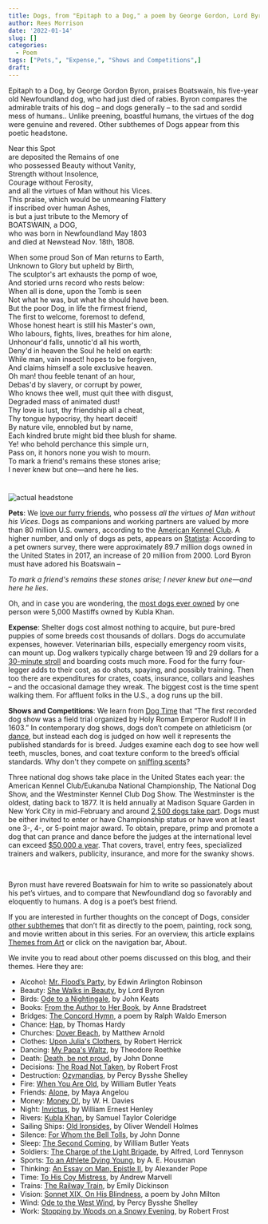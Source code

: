 ```yaml
---
title: Dogs, from "Epitaph to a Dog," a poem by George Gordon, Lord Byron
author: Rees Morrison
date: '2022-01-14'
slug: []
categories:
  - Poem
tags: ["Pets,", "Expense,", "Shows and Competitions",]
draft: 
---
```


Epitaph to a Dog, by George Gordon Byron, praises Boatswain, his five-year old Newfoundland dog, who had just died of rabies.  Byron compares the admirable traits of his dog – and dogs generally – to the sad and sordid mess of humans..  Unlike preening, boastful humans, the virtues of the dog were genuine and revered.  Other subthemes of Dogs appear from this poetic headstone.

<!--more-->

Near this Spot  
are deposited the Remains of one  
who possessed Beauty without Vanity,  
Strength without Insolence,  
Courage without Ferosity,  
and all the virtues of Man without his Vices.  
This praise, which would be unmeaning Flattery  
if inscribed over human Ashes,  
is but a just tribute to the Memory of  
BOATSWAIN, a DOG,  
who was born in Newfoundland May 1803  
and died at Newstead Nov. 18th, 1808.  

When some proud Son of Man returns to Earth,  
Unknown to Glory but upheld by Birth,  
The sculptor's art exhausts the pomp of woe,  
And storied urns record who rests below:  
When all is done, upon the Tomb is seen  
Not what he was, but what he should have been.  
But the poor Dog, in life the firmest friend,  
The first to welcome, foremost to defend,  
Whose honest heart is still his Master's own,  
Who labours, fights, lives, breathes for him alone,  
Unhonour'd falls, unnotic'd all his worth,  
Deny'd in heaven the Soul he held on earth:  
While man, vain insect! hopes to be forgiven,  
And claims himself a sole exclusive heaven.  
Oh man! thou feeble tenant of an hour,  
Debas'd by slavery, or corrupt by power,  
Who knows thee well, must quit thee with disgust,  
Degraded mass of animated dust!  
Thy love is lust, thy friendship all a cheat,  
Thy tongue hypocrisy, thy heart deceit!  
By nature vile, ennobled but by name,  
Each kindred brute might bid thee blush for shame.  
Ye! who behold perchance this simple urn,  
Pass on, it honors none you wish to mourn.  
To mark a friend's remains these stones arise;  
I never knew but one—and here he lies.

# <poem lyric end>

![actual headstone](/media/DogsEpitaph.JPG)

**Pets**:  We [love our furry friends](https://themesfromart.com/post/2022-01-14-dogs-from-la-pont-de-l-europe-by-gustave-caillebotte/dogsbridge/), who possess *all the virtues of Man without his Vices*.  Dogs as companions and working partners are valued by more than 80 million U.S. owners, according to the [American Kennel Club](https://www.akc.org/expert-advice/training/service-dog-training-101/).  A higher number, and only of dogs as pets, appears on [Statista](https://www.statista.com/statistics/198100/dogs-in-the-united-states-since-2000/): According to a pet owners survey, there were approximately 89.7 million dogs owned in the United States in 2017, an increase of 20 million from 2000. Lord Byron must have adored his Boatswain –   

*To mark a friend's remains these stones arise;*
*I never knew but one—and here he lies*.

Oh, and in case you are wondering, the [most dogs ever owned](https://factsquirrel.com/animals/the-most-dogs-ever-owned-by-one-person-were-5000-mastiffs-owned-by/) by one person were 5,000 Mastiffs owned by Kubla Khan.

**Expense**:  Shelter dogs cost almost nothing to acquire, but pure-bred puppies of some breeds cost thousands of dollars.   Dogs do accumulate expenses, however. Veterinarian bills, especially emergency room visits, can mount up. Dog walkers typically charge between 19 and 29 dollars for a [30-minute stroll](https://www.timetopet.com/dog-walking-rate-calculator) and boarding costs much more.   Food for the furry four-legger adds to their cost, as do shots, spaying, and possibly training.  Then too there are expenditures for crates, coats, insurance, collars and leashes – and the occasional damage they wreak.  The biggest cost is the time spent walking them.  For affluent folks in the U.S., a dog runs up the bill.

**Shows and Competitions**:  We learn from [Dog Time](https://dogtime.com/dog-health/general/4594-popular-kennel-club-dog-shows) that “The first recorded dog show was a field trial organized by Holy Roman Emperor Rudolf II in 1603.”  In contemporary dog shows, dogs don’t compete on athleticism (or [dance](https://themesfromart.com/post/2022-01-14-dogs-from-mr-bojangles-by-nitty-gritty-dirt-band/dogsjangles/), but instead each dog is judged on how well it represents the published standards for is breed.  Judges examine each dog to see how well teeth, muscles, bones, and coat texture conform to the breed’s official standards.  Why don't they compete on [sniffing scents](https://themesfromart.com/post/2022-01-14-dogs-from-cool-hand-luke-a-movie-with-paul-newman/dogscool/)?

Three national dog shows take place in the United States each year: the American Kennel Club/Eukanuba National Championship, The National Dog Show, and the Westminster Kennel Club Dog Show.  The Westminster is the oldest, dating back to 1877.  It is held annually at Madison Square Garden in New York City in mid-February and around [2,500 dogs take part](https://www.cuteness.com/article/top-dog-shows-united-states).  Dogs must be either invited to enter or have Championship status or have won at least one 3-, 4-, or 5-point major award.  To obtain, prepare, primp and promote a dog that can prance and dance before the judges at the international level can exceed [\$50,000 a year](https://money.cnn.com/2015/02/17/pf/cost-of-a-dog-westiminster/).  That covers, travel, entry fees, specialized trainers and walkers, publicity, insurance, and more for the swanky shows.  

&nbsp;

Byron must have revered Boatswain for him to write so passionately about his pet’s virtues, and to compare that Newfoundland dog so favorably and eloquently to humans.  A dog is a poet’s best friend.

If you are interested in further thoughts on the concept of Dogs, consider [other subthemes](https://themesfromart.com/post/2022-01-14-dogs-additional-subthemes/dogsaddl/) that don’t fit as directly to the poem, painting, rock song, and movie written about in this series.  For an overview, this article explains [Themes from Art](http://bit.ly/3sRXopI) or click on the navigation bar, About.

We invite you to read about other poems discussed on this blog, and their themes.  Here they are: 

* Alcohol: [Mr. Flood’s Party](https://themesfromart.com/post/2021-01-24-alcohol-flood-frost/alcohol/), by Edwin Arlington Robinson
* Beauty: [She Walks in Beauty](https://themesfromart.com/post/2021-04-21-beauty-she-walks-in-beauty-a-poem-by-lord-byron/beautybyron/), by Lord Byron
* Birds: [Ode to a Nightingale](https://themesfromart.com/post/2021-06-14-birds-ode-to-a-nightingale-a-poem-by-john-keats/birdskeats/), by John Keats
* Books: [From the Author to Her Book](https://themesfromart.com/post/2022-01-01-books-from-the-author-to-her-book-a-poem-by-anne-bradstreet/booksbradstreet/), by Anne Bradstreet
* Bridges: [The Concord Hymn](https://themesfromart.com/post/2021-07-26-bridges-the-concord-hymn-a-poem-by-ralph-waldo-emerson/bridgesconcord/), a poem by Ralph Waldo Emerson
* Chance: [Hap](https://themesfromart.com/post/2021-03-14-chancehap/chancehap/), by Thomas Hardy
* Churches: [Dover Beach](https://themesfromart.com/post/2021-05-21-churches-from-dover-beach-a-poem-by-matthew-arnold/churchesarnold/), by Matthew Arnold
* Clothes: [Upon Julia's Clothers](https://themesfromart.com/post/2021-08-30-clothes-from-upon-julia-s-clothes-a-poem-by-robert-herrick/clothesjulia/), by Robert Herrick
* Dancing: [My Papa's Waltz](https://themesfromart.com/post/2021-09-10-dancing-from-my-papa-s-waltz-a-poem-by-theodore-roethke/dancingroethke/), by Theodore Roethke
* Death: [Death, be not proud](https://themesfromart.com/post/2021-05-03-death-from-death-be-not-proud-a-poem-by-john-donne/deathdonne/), by John Donne
* Decisions: [The Road Not Taken](https://themesfromart.com/post/2021-02-08-decisions-from-the-road-not-taken-a-poem-by-robert-frost/decisionsroadfrost/), by Robert Frost
* Destruction: [Ozymandias](https://themesfromart.com/post/2021-02-18-destruction-ozymandias-a-poem-by-percy-bysshe-shelley/destructoz/), by Percy Bysshe Shelley
* Fire: [When You Are Old](https://themesfromart.com/post/2021-12-17-fire-from-when-you-are-old-a-poem-by-william-butler-yeats/fireold/), by William Butler Yeats
* Friends: [Alone](https://themesfromart.com/post/2021-06-20-friends-alone-a-poem-by-maya-angelou/friendsalone/), by Maya Angelou
* Money: [Money O!](https://themesfromart.com/post/2021-10-15-money-from-money-o-a-poem-by-w-h-davies/moneymoneyo/), by W. H. Davies
* Night: [Invictus](https://themesfromart.com/post/2021-11-05-night-from-invictus-a-poem-by-william-ernest-henley/nightinvictus/), by William Ernest Henley
* Rivers: [Kubla Khan](https://themesfromart.com/post/2021-10-02-rivers-from-kubla-khan-a-poem-by-samuel-taylor-coleridge/riverskhan/), by Samuel Taylor Coleridge
* Sailing Ships: [Old Ironsides](https://themesfromart.com/post/2021-06-26-sailing-ships-from-old-ironsides-a-poem-by-oliver-wendell-holmes/sailingshipsironsides/), by Oliver Wendell Holmes
* Silence: [For Whom the Bell Tolls](https://themesfromart.com/post/2021-04-08-silencedonne/silencedonne/), by John Donne
* Sleep: [The Second Coming](https://themesfromart.com/post/2021-09-22-sleep-from-the-second-coming-a-poem-by-william-butler-yeats/sleepsecond/), by William Butler Yeats
* Soldiers: [The Charge of the Light Brigade](https://themesfromart.com/post/2021-08-02-soldiers-from-the-charge-of-the-light-brigade-by-alfred-lord-tennyson/soldierscharge/), by Alfred, Lord Tennyson
* Sports: [To an Athlete Dying Young](https://themesfromart.com/post/2021-07-12-sports-from-to-an-athlete-dying-young-by-a-e-housman/sportsathlete/), by A. E. Housman
* Thinking: [An Essay on Man, Epistle II](https://themesfromart.com/post/2021-11-22-thinking-from-an-essay-on-man-epistle-ii-a-poem-by-alexander-pope/thinkingPope/), by Alexander Pope
* Time: [To His Coy Mistress](https://themesfromart.com/post/2021-03-08-time-to-his-coy-mistress-by-andrew-marvell/timecoy/), by Andrew Marvell
* Trains: [The Railway Train](https://themesfromart.com/post/2021-05-10-trains-from-the-railway-train-a-poem-by-emily-dickineson/trainsdickinson/), by Emily Dickinson 
* Vision: [Sonnet XIX, On His Blindness](https://themesfromart.com/post/2021-12-03-vision-from-sonnet-xix-on-his-blindness-a-poem-by-john-milton/visionmilton/), a poem by John Milton
* Wind: [Ode to the West Wind](https://themesfromart.com/post/2021-08-12-wind-from-ode-to-the-west-wind-by-percy-bysshe-shelley/windode/), by Percy Bysshe Shelley
* Work: [Stopping by Woods on a Snowy Evening](https://themesfromart.com/post/2021-02-26-worksnowy/worksnowy/), by Robert Frost
